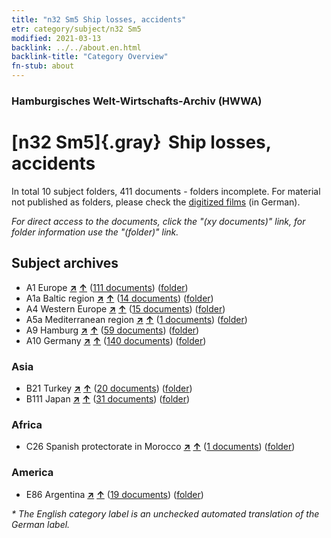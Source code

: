 ```yaml
---
title: "n32 Sm5 Ship losses, accidents"
etr: category/subject/n32 Sm5
modified: 2021-03-13
backlink: ../../about.en.html
backlink-title: "Category Overview"
fn-stub: about
---
```


### Hamburgisches Welt-Wirtschafts-Archiv (HWWA)
# [n32 Sm5]{.gray}&#8201; Ship losses, accidents&#160; 





In total 10 subject folders, 411 documents - folders incomplete.
For material not published as folders, please check the [digitized films](/film/h1_sh) (in German).

_For direct access to the documents, click the "(xy documents)" link, for folder information use the "(folder)" link._

## Subject archives


- A1 Europe [**&nearr;**](../../../geo/i/140892/about.en.html "Europe (all folders)") [**&uarr;**](../../../geo/about.en.html#A1 "Country category system") (<a href="https://pm20.zbw.eu/dfgview/sh/140892,145574" title="about: Europe : Ship losses, accidents" target="_blank">111 documents</a>) ([folder](http://purl.org/pressemappe20/folder/sh/140892,145574))
- A1a Baltic region [**&nearr;**](../../../geo/i/140894/about.en.html "Baltic region (all folders)") [**&uarr;**](../../../geo/about.en.html#A1a "Country category system") (<a href="https://pm20.zbw.eu/dfgview/sh/140894,145574" title="about: Baltic region : Ship losses, accidents" target="_blank">14 documents</a>) ([folder](http://purl.org/pressemappe20/folder/sh/140894,145574))
- A4 Western Europe [**&nearr;**](../../../geo/i/140897/about.en.html "Western Europe (all folders)") [**&uarr;**](../../../geo/about.en.html#A4 "Country category system") (<a href="https://pm20.zbw.eu/dfgview/sh/140897,145574" title="about: Western Europe : Ship losses, accidents" target="_blank">15 documents</a>) ([folder](http://purl.org/pressemappe20/folder/sh/140897,145574))
- A5a Mediterranean region [**&nearr;**](../../../geo/i/140899/about.en.html "Mediterranean region (all folders)") [**&uarr;**](../../../geo/about.en.html#A5a "Country category system") (<a href="https://pm20.zbw.eu/dfgview/sh/140899,145574" title="about: Mediterranean region : Ship losses, accidents" target="_blank">1 documents</a>) ([folder](http://purl.org/pressemappe20/folder/sh/140899,145574))
- A9 Hamburg [**&nearr;**](../../../geo/i/140905/about.en.html "Hamburg (all folders)") [**&uarr;**](../../../geo/about.en.html#A9 "Country category system") (<a href="https://pm20.zbw.eu/dfgview/sh/140905,145574" title="about: Hamburg : Ship losses, accidents" target="_blank">59 documents</a>) ([folder](http://purl.org/pressemappe20/folder/sh/140905,145574))
- A10 Germany [**&nearr;**](../../../geo/i/126128/about.en.html "Germany (all folders)") [**&uarr;**](../../../geo/about.en.html#A10 "Country category system") (<a href="https://pm20.zbw.eu/dfgview/sh/126128,145574" title="about: Germany : Ship losses, accidents" target="_blank">140 documents</a>) ([folder](http://purl.org/pressemappe20/folder/sh/126128,145574))

### Asia

- B21 Turkey [**&nearr;**](../../../geo/i/141111/about.en.html "Turkey (all folders)") [**&uarr;**](../../../geo/about.en.html#B21 "Country category system") (<a href="https://pm20.zbw.eu/dfgview/sh/141111,145574" title="about: Turkey : Ship losses, accidents" target="_blank">20 documents</a>) ([folder](http://purl.org/pressemappe20/folder/sh/141111,145574))
- B111 Japan [**&nearr;**](../../../geo/i/141272/about.en.html "Japan (all folders)") [**&uarr;**](../../../geo/about.en.html#B111 "Country category system") (<a href="https://pm20.zbw.eu/dfgview/sh/141272,145574" title="about: Japan : Ship losses, accidents" target="_blank">31 documents</a>) ([folder](http://purl.org/pressemappe20/folder/sh/141272,145574))

### Africa

- C26 Spanish protectorate in Morocco [**&nearr;**](../../../geo/i/141359/about.en.html "Spanish protectorate in Morocco (all folders)") [**&uarr;**](../../../geo/about.en.html#C26 "Country category system") (<a href="https://pm20.zbw.eu/dfgview/sh/141359,145574" title="about: Spanish protectorate in Morocco : Ship losses, accidents" target="_blank">1 documents</a>) ([folder](http://purl.org/pressemappe20/folder/sh/141359,145574))

### America

- E86 Argentina [**&nearr;**](../../../geo/i/141692/about.en.html "Argentina (all folders)") [**&uarr;**](../../../geo/about.en.html#E86 "Country category system") (<a href="https://pm20.zbw.eu/dfgview/sh/141692,145574" title="about: Argentina : Ship losses, accidents" target="_blank">19 documents</a>) ([folder](http://purl.org/pressemappe20/folder/sh/141692,145574))


_* The English category label is an unchecked automated translation of the German label._

